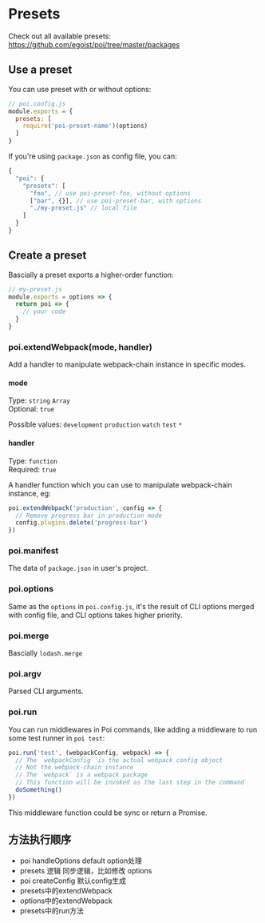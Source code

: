 # Presets

Check out all available presets: https://github.com/egoist/poi/tree/master/packages

## Use a preset

You can use preset with or without options:

```js
// poi.config.js
module.exports = {
  presets: [
    require('poi-preset-name')(options)
  ]
}
```

If you're using `package.json` as config file, you can:

```js
{
  "poi": {
    "presets": [
      "foo", // use poi-preset-foo, without options
      ["bar", {}], // use poi-preset-bar, with options
      "./my-preset.js" // local file
    ]
  }
}
```

## Create a preset

Bascially a preset exports a higher-order function:

```js
// my-preset.js
module.exports = options => {
  return poi => {
    // your code
  }
}
```

### poi.extendWebpack(mode, handler)

Add a handler to manipulate webpack-chain instance in specific modes.

#### mode

Type: `string` `Array`<br>
Optional: `true`

Possible values: `development` `production` `watch` `test` `*`

#### handler

Type: `function`<br>
Required: `true`

A handler function which you can use to manipulate webpack-chain instance, eg:

```js
poi.extendWebpack('production', config => {
  // Remove progress bar in production mode
  config.plugins.delete('progress-bar')
})
```

### poi.manifest

The data of `package.json` in user's project.

### poi.options

Same as the `options` in `poi.config.js`, it's the result of CLI options merged with config file, and CLI options takes higher priority.

### poi.merge

Bascially `lodash.merge`

### poi.argv

Parsed CLI arguments.

### poi.run

You can run middlewares in Poi commands, like adding a middleware to run some test runner in `poi test`:

```js
poi.run('test', (webpackConfig, webpack) => {
  // The `webpackConfig` is the actual webpack config object
  // Not the webpack-chain instance
  // The `webpack` is a webpack package
  // This function will be invoked as the last step in the command
  doSomething()
})
```

This middleware function could be sync or return a Promise.

## 方法执行顺序

* poi handleOptions default option处理
* presets 逻辑  同步逻辑，比如修改 options
* poi createConfig 默认config生成
* presets中的extendWebpack
* options中的extendWebpack
* presets中的run方法